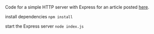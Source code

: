 Code for a simple HTTP server with Express for an article posted [here][1].

install dependencies
`npm install`

start the Express server
`node index.js`

[1]: https://www.richtillis.com/blog/simple-local-node-server-setup "Setting up a simple local HTTP server with Express"
